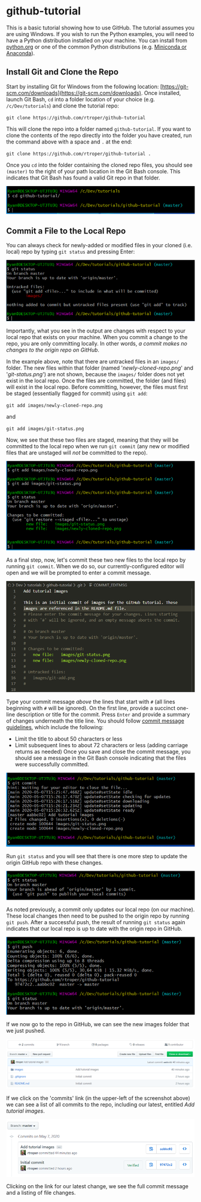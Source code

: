 # github-tutorial
This is a basic tutorial showing how to use GitHub. The tutorial assumes you are using Windows. If you wish to run the Python examples, you will need to have a Python distribution installed on your machine. You can install from [python.org](https://www.python.org/downloads/) or one of the common Python distributions (e.g. [Miniconda or Anaconda](https://docs.conda.io/projects/continuumio-conda/en/latest/user-guide/install/windows.html)).

## Install Git and Clone the Repo
Start by installing Git for Windows from the following location: [https://git-scm.com/downloads](https://git-scm.com/downloads). Once installed, launch Git Bash, `cd` into a folder location of your choice (e.g. `/c/Dev/tutorials`) and clone the tutorial repo:

`git clone https://github.com/rtroper/github-tutorial`

This will clone the repo into a folder named `github-tutorial`. If you want to clone the contents of the repo directly into the folder you have created, run the command above with a space and `.` at the end:

`git clone https://github.com/rtroper/github-tutorial .`

Once you `cd` into the folder containing the cloned repo files, you should see `(master)` to the right of your path location in the Git Bash console. This indicates that Git Bash has found a valid Git repo in that folder.

![newly cloned repo](/images/newly-cloned-repo.png)

## Commit a File to the Local Repo

You can always check for newly-added or modified files in your cloned (i.e. local) repo by typing `git status` and pressing Enter:

![git status](/images/git-status.png)

Importantly, what you see in the output are changes with respect to your local repo that exists on your machine. When you commit a change to the repo, you are only committing locally. In other words, *a commit makes no changes to the origin repo on GitHub*.

In the example above, note that there are untracked files in an `images/` folder. The new files within that folder (named '*newly-cloned-repo.png*' and '*git-status.png*') are not shown, because the `images/` folder does not yet exist in the local repo. Once the files are committed, the folder (and files) will exist in the local repo. Before committing, however, the files must first be staged (essentially flagged for commit) using `git add`:

`git add images/newly-cloned-repo.png`

and

`git add images/git-status.png`

Now, we see that these two files are staged, meaning that they will be committed to the local repo when we run `git commit` (any new or modified files that are unstaged will *not* be committed to the repo).

![git add](/images/git-add.png)

As a final step, now, let's commit these two new files to the local repo by running `git commit`. When we do so, our currently-configured editor will open and we will be prompted to enter a commit message. 

![enter commit message](/images/enter-commit-message.png)

Type your commit message *above* the lines that start with `#` (all lines beginning with `#` will be ignored). On the first line, provide a succinct one-line description or title for the commit. Press `Enter` and provide a summary of changes underneath the title line. You should follow [commit message guidelines](https://git-scm.com/book/en/v2/Distributed-Git-Contributing-to-a-Project#_commit_guidelines), which include the following:
* Limit the title to about 50 characters or less
* Limit subsequent lines to about 72 characters or less (adding carriage returns as needed)
Once you save and close the commit message, you should see a message in the Git Bash console indicating that the files were successfully committed.

![git commit success](/images/git-commit-success.png)

Run `git status` and you will see that there is one more step to update the origin GitHub repo with these changes.

![git status after commit](/images/git-status-after-commit.png)

As noted previously, a commit only updates our local repo (on our machine). These local changes then need to be pushed to the origin repo by running `git push`. After a successful push, the result of running `git status` again indicates that our local repo is up to date with the origin repo in GitHub.

![git push](/images/git-push.png)

If we now go to the repo in GitHub, we can see the new images folder that we just pushed.

![repo updated with images](/images/repo-updated-with-images.png)

If we click on the 'commits' link (in the upper-left of the screenshot above) we can see a list of all commits to the repo, including our latest, entitled *Add tutorial images*.

![commits list](/images/commits-list.png)

Clicking on the link for our latest change, we see the full commit message and a listing of file changes.

